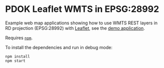 # PDOK Leaflet WMTS in EPSG:28992

Example web map applications showing how to use WMTS REST layers in RD projection (EPSG:28992) with [Leaflet](https://leafletjs.com/), see the [demo application](https://arbakker.github.io/pdok-js-map-examples/leaflet-wmts-epsg28992/index.html).

Requires [`npm`](https://www.npmjs.com/).

To install the dependencies and run in debug mode:

```
npm install
npm start
```